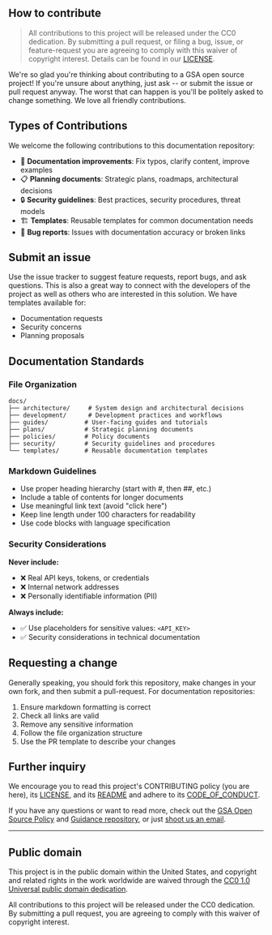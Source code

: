 ## How to contribute

> All contributions to this project will be released under the CC0
> dedication. By submitting a pull request, or filing a bug, issue, or
> feature-request you are agreeing to comply with this waiver of copyright interest.
> Details can be found in our [LICENSE](LICENSE.md).

We're so glad you're thinking about contributing to a GSA open source project! If you're unsure about anything, just ask -- or submit the issue or pull request anyway. The worst that can happen is you'll be politely asked to change something. We love all friendly contributions.

## Types of Contributions

We welcome the following contributions to this documentation repository:
- 📝 **Documentation improvements**: Fix typos, clarify content, improve examples
- 📋 **Planning documents**: Strategic plans, roadmaps, architectural decisions
- 🔒 **Security guidelines**: Best practices, security procedures, threat models
- 🏗️ **Templates**: Reusable templates for common documentation needs
- 🐛 **Bug reports**: Issues with documentation accuracy or broken links

## Submit an issue

Use the issue tracker to suggest feature requests, report bugs, and ask questions. This is also a great way to connect with the developers of the project as well as others who are interested in this solution. We have templates available for:
- Documentation requests
- Security concerns
- Planning proposals

## Documentation Standards

### File Organization
```
docs/
├── architecture/     # System design and architectural decisions
├── development/      # Development practices and workflows
├── guides/          # User-facing guides and tutorials
├── plans/           # Strategic planning documents
├── policies/        # Policy documents
├── security/        # Security guidelines and procedures
└── templates/       # Reusable documentation templates
```

### Markdown Guidelines
- Use proper heading hierarchy (start with #, then ##, etc.)
- Include a table of contents for longer documents
- Use meaningful link text (avoid "click here")
- Keep line length under 100 characters for readability
- Use code blocks with language specification

### Security Considerations
**Never include:**
- ❌ Real API keys, tokens, or credentials
- ❌ Internal network addresses
- ❌ Personally identifiable information (PII)

**Always include:**
- ✅ Use placeholders for sensitive values: `<API_KEY>`
- ✅ Security considerations in technical documentation

## Requesting a change

Generally speaking, you should fork this repository, make changes in your
own fork, and then submit a pull-request. For documentation repositories:
1. Ensure markdown formatting is correct
2. Check all links are valid
3. Remove any sensitive information
4. Follow the file organization structure
5. Use the PR template to describe your changes

## Further inquiry

We encourage you to read this project's CONTRIBUTING policy (you are here), its [LICENSE](LICENSE.md), and its [README](README.md) and adhere to its [CODE_OF_CONDUCT](CODE_OF_CONDUCT.md).

If you have any questions or want to read more, check out the [GSA Open Source Policy](https://open.gsa.gov/oss-policy/) and [Guidance repository](https://github.com/GSA/open-source-policy), or just [shoot us an email](mailto:cto@gsa.gov).

---

## Public domain

This project is in the public domain within the United States, and
copyright and related rights in the work worldwide are waived through
the [CC0 1.0 Universal public domain dedication](https://creativecommons.org/publicdomain/zero/1.0/).

All contributions to this project will be released under the CC0
dedication. By submitting a pull request, you are agreeing to comply
with this waiver of copyright interest.
